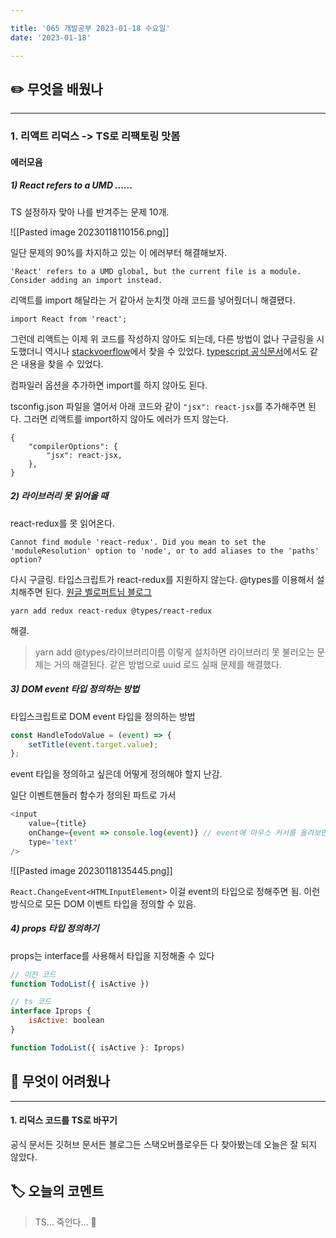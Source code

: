 ```yaml
---

title: '065 개발공부 2023-01-18 수요일'
date: '2023-01-18'

---
```


## ✏️ 무엇을 배웠나
---
### 1. 리액트 리덕스 -> TS로 리팩토링 맛봄

#### 에러모음

##### 1) React refers to a UMD ......

TS 설정하자 맞아 나를 반겨주는 문제 10개.

![[Pasted image 20230118110156.png]]

일단 문제의 90%를 차지하고 있는 이 에러부터 해결해보자.

```
'React' refers to a UMD global, but the current file is a module. Consider adding an import instead.
```

리액트를 import 해달라는 거 같아서 눈치껏 아래 코드를 넣어줬더니 해결됐다.

```
import React from 'react';
```

그런데 리액트는 이제 위 코드를 작성하지 않아도 되는데, 다른 방법이 없나 구글링을 시도했더니 역시나 [stackvoerflow](https://stackoverflow.com/questions/64656055/react-refers-to-a-umd-global-but-the-current-file-is-a-module)에서 찾을 수 있었다. [typescript 공식문서](https://devblogs.microsoft.com/typescript/announcing-typescript-4-1/#jsx-factories)에서도 같은 내용을 찾을 수 있었다.

컴파일러 옵션을 추가하면 import를 하지 않아도 된다.

tsconfig.json 파일을 열어서 아래 코드와 같이 `"jsx": react-jsx`를 추가해주면 된다. 그러면 리액트를 import하지 않아도 에러가 뜨지 않는다.

```
{
	"compilerOptions": {
		"jsx": react-jsx,
	},
}
```

##### 2) 라이브러리 못 읽어올 때

react-redux를 못 읽어온다.

```
Cannot find module 'react-redux'. Did you mean to set the 'moduleResolution' option to 'node', or to add aliases to the 'paths' option?
```

다시 구글링.
타입스크립트가 react-redux를 지원하지 않는다.
@types를 이용해서 설치해주면 된다.
[원글 벨로퍼트님 블로그](https://react.vlpt.us/using-typescript/05-ts-redux.html)

```
yarn add redux react-redux @types/react-redux
```

해결.

> yarn add @types/라이브러리이름 이렇게 설치하면 라이브러리 못 불러오는 문제는 거의 해결된다. 같은 방법으로 uuid 로드 실패 문제를 해결했다.

##### 3) DOM event 타입 정의하는 방법

타입스크립트로 DOM event 타입을 정의하는 방법

```js
const HandleTodoValue = (event) => {
	setTitle(event.target.value);
};
```

event 타입을 정의하고 싶은데 어떻게 정의해야 할지 난감.

일단 이벤트핸들러 함수가 정의된 파트로 가서

```js
<input
	value={title}
	onChange={event => console.log(event)} // event에 마우스 커서를 올려보면 무엇과 매치되는지 알려줌
	type='text'
/>
```

![[Pasted image 20230118135445.png]]

`React.ChangeEvent<HTMLInputElement>` 이걸 event의 타입으로 정해주면 됨.
이런 방식으로 모든 DOM 이벤트 타입을 정의할 수 있음.

##### 4) props 타입 정의하기

props는 interface를 사용해서 타입을 지정해줄 수 있다

```js
// 이전 코드
function TodoList({ isActive })

// ts 코드
interface Iprops {
	isActive: boolean
}

function TodoList({ isActive }: Iprops)

```

## 🥵 무엇이 어려웠나
---
#### 1. 리덕스 코드를 TS로 바꾸기
공식 문서든 깃허브 문서든 블로그든 스택오버플로우든 다 찾아봤는데 오늘은 잘 되지 않았다.

## 🏷️ 오늘의 코멘트
> TS... 죽인다... 🎃



